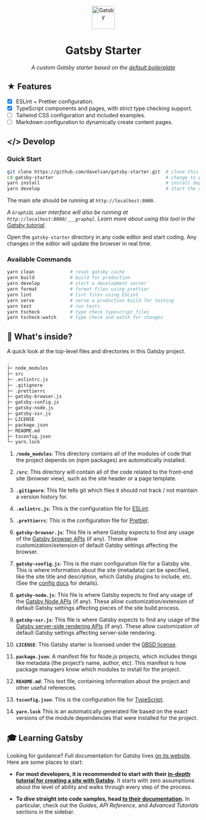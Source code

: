 <p align="center">
  <a href="https://www.gatsbyjs.com">
    <img alt="Gatsby" src="https://www.gatsbyjs.com/Gatsby-Monogram.svg" width="60" />
  </a>
</p>
<h1 align="center">
  Gatsby Starter
</h1>
<p align="center">
  <i>A custom Gatsby starter based on the
  <a href="https://github.com/gatsbyjs/gatsby-starter-default">
    default boilerplate
  </a>
  </i>
</p>

## &#9733; Features

- [x] ESLint + Prettier configuration.
- [x] TypeScript components and pages, with strict type checking support.
- [ ] Tailwind CSS configuration and included examples.
- [ ] Markdown configuration to dynamically create content pages.

## &lt;/&gt; Develop

### Quick Start

```sh
git clone https://github.com/davelsan/gatsby-starter.git  # clone this repository
cd gatsby-starter                                         # change to project directory
yarn install                                              # install dependencies
yarn develop                                              # start the development server
```

The main site should be running at `http://localhost:8000`.

_A `GraphiQL` user interface will also be running at `http://localhost:8000/___graphql`. Learn more about using this tool in the [Gatsby tutorial](https://www.gatsbyjs.com/tutorial/part-five/#introducing-graphiql)._

Open the `gatsby-starter` directory in any code editor and start coding. Any changes in the editor will update the browser in real time.

### Available Commands

```sh
yarn clean             # reset gatsby cache
yarn build             # build for production
yarn develop           # start a development server
yarn format            # format files using prettier
yarn lint              # lint files using ESLint
yarn serve             # serve a production build for testing
yarn test              # run tests
yarn tscheck           # type check typescript files
yarn tscheck:watch     # type check and watch for changes
```

## &#x1F50E; What's inside?

A quick look at the top-level files and directories in this Gatsby project.

```sh
.
├─ node_modules
├─ src
├─ .eslintrc.js
├─ .gitignore
├─ .prettierrc
├─ gatsby-browser.js
├─ gatsby-config.js
├─ gatsby-node.js
├─ gatsby-ssr.js
├─ LICENSE
├─ package.json
├─ README.md
├─ tsconfig.json
└─ yarn.lock
```

1.  **`/node_modules`**: This directory contains all of the modules of code that the project depends on (npm packages) are automatically installed.

2.  **`/src`**: This directory will contain all of the code related to the front-end site (browser view), such as the site header or a page template.

3.  **`.gitignore`**: This file tells git which files it should not track / not maintain a version history for.

4.  **`.eslintrc.js`**: This is the configuration file for [ESLint](https://eslint.org).

5.  **`.prettierrc`**: This is the configuration file for [Prettier](https://prettier.io/).

6.  **`gatsby-browser.js`**: This file is where Gatsby expects to find any usage of the [Gatsby browser APIs](https://www.gatsbyjs.com/docs/browser-apis/) (if any). These allow customization/extension of default Gatsby settings affecting the browser.

7.  **`gatsby-config.js`**: This is the main configuration file for a Gatsby site. This is where information about the site (metadata) can be specified, like the site title and description, which Gatsby plugins to include, etc. (See the [config docs](https://www.gatsbyjs.com/docs/gatsby-config/) for details).

8.  **`gatsby-node.js`**: This file is where Gatsby expects to find any usage of the [Gatsby Node APIs](https://www.gatsbyjs.com/docs/node-apis/) (if any). These allow customization/extension of default Gatsby settings affecting pieces of the site build process.

9.  **`gatsby-ssr.js`**: This file is where Gatsby expects to find any usage of the [Gatsby server-side rendering APIs](https://www.gatsbyjs.com/docs/ssr-apis/) (if any). These allow customization of default Gatsby settings affecting server-side rendering.

10. **`LICENSE`**: This Gatsby starter is licensed under the [0BSD license](https://choosealicense.com/licenses/0bsd/).

11. **`package.json`**: A manifest file for Node.js projects, which includes things like metadata (the project’s name, author, etc). This manifest is how package managers know which modules to install for the project.

12. **`README.md`**: This text file, containing information about the project and other useful references.

13. **`tsconfig.json`**: This is the configuration file for [TypeScript](https://www.typescriptlang.org/docs/handbook/tsconfig-json.html).

14. **`yarn.lock`** This is an automatically generated file based on the exact versions of the module dependencies that were installed for the project.

## 🎓 Learning Gatsby

Looking for guidance? Full documentation for Gatsby lives [on its website](https://www.gatsbyjs.com/). Here are some places to start:

- **For most developers, it is recommended to start with their [in-depth tutorial for creating a site with Gatsby](https://www.gatsbyjs.com/tutorial/).** It starts with zero assumptions about the level of ability and walks through every step of the process.

- **To dive straight into code samples, head [to their documentation](https://www.gatsbyjs.com/docs/).** In particular, check out the _Guides_, _API Reference_, and _Advanced Tutorials_ sections in the sidebar.
